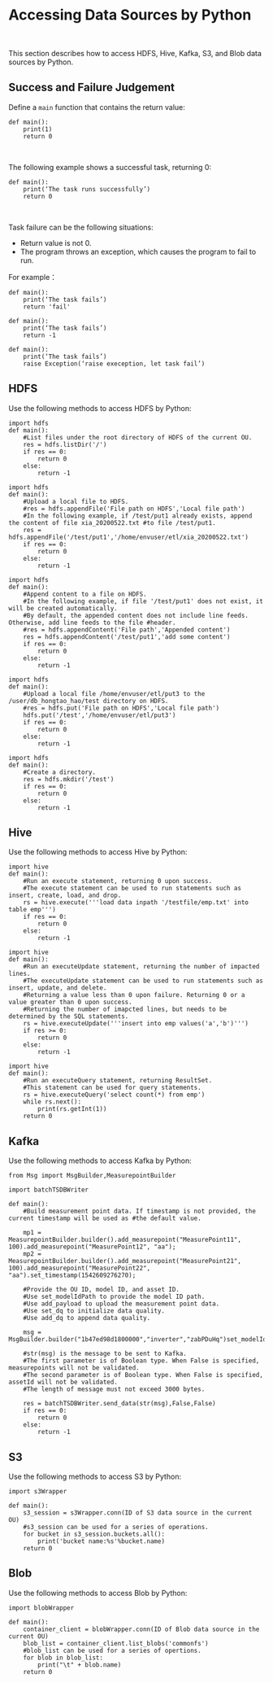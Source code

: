 # Accessing Data Sources by Python

<br />

This section describes how to access HDFS, Hive, Kafka, S3, and Blob data sources by Python.

## Success and Failure Judgement

Define a ``main`` function that contains the return value:

```
def main():
    print(1)
    return 0
```

<br />

The following example shows a successful task, returning 0:

```
def main():
    print(‘The task runs successfully’)
    return 0
```

<br />

Task failure can be the following situations:

- Return value is not 0.
- The program throws an exception, which causes the program to fail to run.

For example：

```
def main():
    print(‘The task fails’)
    return 'fail'

def main():
    print(‘The task fails’)
    return -1

def main():
    print(‘The task fails’)
    raise Exception(‘raise exeception, let task fail’)
```

## HDFS

Use the following methods to access HDFS by Python:

```
import hdfs
def main():
    #List files under the root directory of HDFS of the current OU.
    res = hdfs.listDir('/')
    if res == 0:
        return 0
    else:
        return -1

import hdfs
def main():   
    #Upload a local file to HDFS.
    #res = hdfs.appendFile('File path on HDFS','Local file path')
    #In the following example, if /test/put1 already exists, append the content of file xia_20200522.txt #to file /test/put1.
    res = hdfs.appendFile('/test/put1','/home/envuser/etl/xia_20200522.txt')
    if res == 0:
        return 0
    else:
        return -1

import hdfs
def main():
    #Append content to a file on HDFS.
    #In the following example, if file '/test/put1' does not exist, it will be created automatically.
    #By default, the appended content does not include line feeds. Otherwise, add line feeds to the file #header.
    #res = hdfs.appendContent('File path','Appended content')
    res = hdfs.appendContent('/test/put1','add some content')
    if res == 0:
        return 0
    else:
        return -1

import hdfs
def main():
    #Upload a local file /home/envuser/etl/put3 to the /user/db_hongtao_hao/test directory on HDFS.
    #res = hdfs.put('File path on HDFS','Local file path')
    hdfs.put('/test','/home/envuser/etl/put3')
    if res == 0:
        return 0
    else:
        return -1

import hdfs
def main():
    #Create a directory.
    res = hdfs.mkdir('/test')
    if res == 0:
        return 0
    else:
        return -1
```

## Hive

Use the following methods to access Hive by Python:

```
import hive
def main():
    #Run an execute statement, returning 0 upon success.
    #The execute statement can be used to run statements such as insert, create, load, and drop.
    rs = hive.execute('''load data inpath '/testfile/emp.txt' into table emp''')
    if res == 0:
        return 0
    else:
        return -1

import hive
def main():
    #Run an executeUpdate statement, returning the number of impacted lines.
    #The executeUpdate statement can be used to run statements such as insert, update, and delete.
    #Returning a value less than 0 upon failure. Returning 0 or a value greater than 0 upon success.
    #Returning the number of imapcted lines, but needs to be determined by the SQL statements.
    rs = hive.executeUpdate('''insert into emp values('a','b')''')
    if res >= 0:
        return 0
    else:
        return -1

import hive
def main():
    #Run an executeQuery statement, returning ResultSet.
    #This statement can be used for query statements.
    rs = hive.executeQuery('select count(*) from emp')
    while rs.next():
        print(rs.getInt(1))
    return 0
```

## Kafka

Use the following methods to access Kafka by Python:

```
from Msg import MsgBuilder,MeasurepointBuilder

import batchTSDBWriter

def main():
    #Build measurement point data. If timestamp is not provided, the current timestamp will be used as #the default value.
    
    mp1 = MeasurepointBuilder.builder().add_measurepoint("MeasurePoint11", 100).add_measurepoint("MeasurePoint12", "aa");
    mp2 = MeasurepointBuilder.builder().add_measurepoint("MeasurePoint21", 100).add_measurepoint("MeasurePoint22", "aa").set_timestamp(1542609276270);

    #Provide the OU ID, model ID, and asset ID.
    #Use set_modelIdPath to provide the model ID path.
    #Use add_payload to upload the measurement point data.
    #Use set_dq to initialize data quality.
    #Use add_dq to append data quality.

    msg = MsgBuilder.builder("1b47ed98d1800000","inverter","zabPDuHq")set_modelIdPath("/").add_payload(mp1).add_payload(mp2)

    #str(msg) is the message to be sent to Kafka.
    #The first parameter is of Boolean type. When False is specified, measurepoints will not be validated.
    #The second parameter is of Boolean type. When False is specified, assetId will not be validated.
    #The length of message must not exceed 3000 bytes.

    res = batchTSDBWriter.send_data(str(msg),False,False)
    if res == 0:
        return 0
    else:
        return -1
```

## S3

Use the following methods to access S3 by Python:

```
import s3Wrapper

def main():
    s3_session = s3Wrapper.conn(ID of S3 data source in the current OU)
    #s3_session can be used for a series of operations.
    for bucket in s3_session.buckets.all():
        print('bucket name:%s'%bucket.name)
    return 0
```

## Blob

Use the following methods to access Blob by Python:

```
import blobWrapper

def main():
    container_client = blobWrapper.conn(ID of Blob data source in the current OU)
    blob_list = container_client.list_blobs('commonfs')
    #blob_list can be used for a series of opertions.
    for blob in blob_list:
        print("\t" + blob.name)
    return 0
```

<!--end-->
